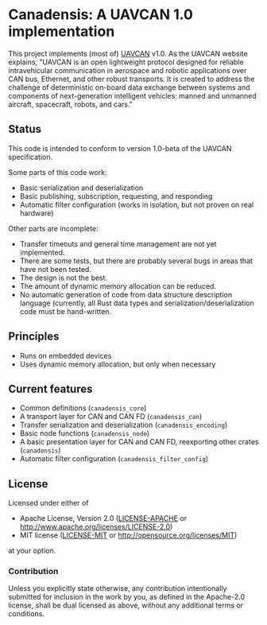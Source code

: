 # Canadensis: A UAVCAN 1.0 implementation

This project implements (most of) [UAVCAN](https://uavcan.org/) v1.0. As the UAVCAN website explains, "UAVCAN is an open lightweight protocol designed for reliable intravehicular communication in aerospace and robotic applications over CAN bus, Ethernet, and other robust transports. It is created to address the challenge of deterministic on-board data exchange between systems and components of next-generation intelligent vehicles: manned and unmanned aircraft, spacecraft, robots, and cars."

## Status

This code is intended to conform to version 1.0-beta of the UAVCAN specification.

Some parts of this code work:

* Basic serialization and deserialization
* Basic publishing, subscription, requesting, and responding
* Automatic filter configuration (works in isolation, but not proven on real hardware)

Other parts are incomplete:

* Transfer timeouts and general time management are not yet implemented.
* There are some tests, but there are probably several bugs in areas that have not been tested.
* The design is not the best.
* The amount of dynamic memory allocation can be reduced.
* No automatic generation of code from data structure description language (currently, all Rust data
  types and serialization/deserialization code must be hand-written.

## Principles

* Runs on embedded devices
* Uses dynamic memory allocation, but only when necessary

## Current features

* Common definitions (`canadensis_core`)
* A transport layer for CAN and CAN FD (`canadensis_can`)
* Transfer serialization and deserialization (`canadensis_encoding`)
* Basic node functions (`canadensis_node`)
* A basic presentation layer for CAN and CAN FD, reexporting other crates (`canadensis`)
* Automatic filter configuration (`canadensis_filter_config`)

## License

Licensed under either of

- Apache License, Version 2.0 ([LICENSE-APACHE](LICENSE-APACHE) or
  http://www.apache.org/licenses/LICENSE-2.0)
- MIT license ([LICENSE-MIT](LICENSE-MIT) or http://opensource.org/licenses/MIT)

at your option.

### Contribution

Unless you explicitly state otherwise, any contribution intentionally submitted
for inclusion in the work by you, as defined in the Apache-2.0 license, shall be
dual licensed as above, without any additional terms or conditions.
